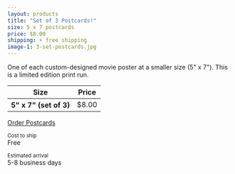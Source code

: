 ```yaml
---
layout: products
title: "Set of 3 Postcards!"
size: 5 x 7 postcards
price: $8.00
shipping: + free shipping
image-1: 3-set-postcards.jpg
---
```

One of each custom-designed movie poster at a smaller size (5" x 7"). This is a limited edition print run.

<table class="table">
  <thead>
    <tr>
      <th scope="col">Size</th>
      <th scope="col" class="text-end fw-bolder">Price</th>
    </tr>
  </thead>
  <tbody>
    <tr>
      <th scope="row">5" x 7" (set of 3)</th>
      <td class="text-end fw-bolder">$8.00</td>
    </tr>
  </tbody>
</table>

<div class="d-grid gap-2">
  <a href="/order.html" type="button" class="btn btn-dark mt-4 mb-4" >Order Postcards</a>
</div>

<p>
  <small>Cost to ship</small><br>
  <span class="fw-bold">Free</span>
</p>

<p>
  <small>Estimated arrival</small><br>
  <span class="fw-bold">5-8 business days</span>
</p>